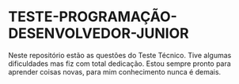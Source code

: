 # TESTE-PROGRAMAÇÃO-DESENVOLVEDOR-JUNIOR
Neste repositório estão as questões do Teste Técnico. Tive algumas dificuldades mas fiz com total dedicação. Estou sempre pronto para aprender coisas novas, para mim conhecimento nunca é demais.
